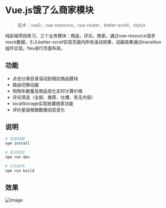 # Vue.js饿了么商家模块

> 技术：vue2，vue-resource，vue-router，better-scroll，stylus

纯前端项目练习，三个业务模块：商品，评论，商家。通过vue-resource请求mock数据，引入better-scroll实现页面内所有滚动效果，动画效果通过transition组件实现。flex进行页面布局。
## 功能
* 点击分类目录滚动到相应商品模块
* 路由切换动画
* 购物车数量及商品变化实时计算价格
* 评论筛选（全部、推荐、吐槽、有无内容）
* localStorage实现收藏商家功能
* 评价星级根据数据动态变化


## 说明

``` bash
# 安装依赖
npm install

# 启动项目
npm run dev

# 打包发布
npm run build

```
## 效果
![image](https://github.com/capslocktao/private-project/blob/master/ele/ele_show.gif)

